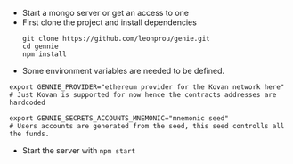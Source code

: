 - Start a mongo server or get an access to one
- First clone the project and install dependencies
  ```
  git clone https://github.com/leonprou/genie.git
  cd gennie
  npm install
  ```
- Some environment variables are needed to be defined.
 ```
 export GENNIE_PROVIDER="ethereum provider for the Kovan network here"
 # Just Kovan is supported for now hence the contracts addresses are hardcoded

 export GENNIE_SECRETS_ACCOUNTS_MNEMONIC="mnemonic seed"
 # Users accounts are generated from the seed, this seed controlls all the funds.
 ```
 - Start the server with `npm start`